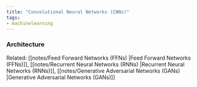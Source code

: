 ```yaml
---
title: "Convolutional Neural Networks (CNNs)"
tags:
- machinelearning
---
```


### Architecture

Related: [[notes/Feed Forward Networks (FFNs) |Feed Forward Networks (FFNs)]], [[notes/Recurrent Neural Networks (RNNs) |Recurrent Neural Networks (RNNs)]], [[notes/Generative Adversarial Networks (GANs) |Generative Adversarial Networks (GANs)]] 




